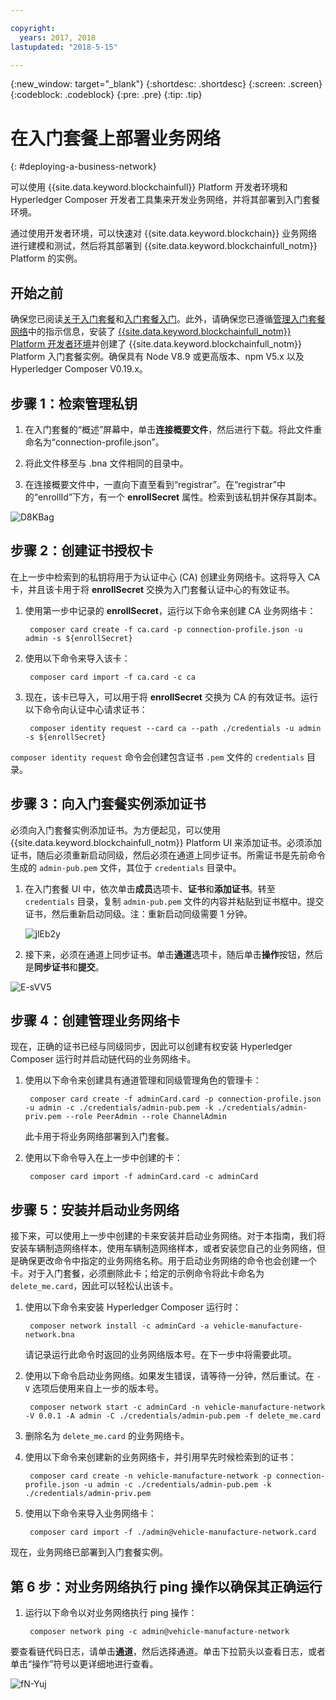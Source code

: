 ```yaml
---

copyright:
  years: 2017, 2018
lastupdated: "2018-5-15"

---
```


{:new_window: target="_blank"}
{:shortdesc: .shortdesc}
{:screen: .screen}
{:codeblock: .codeblock}
{:pre: .pre}
{:tip: .tip}

# 在入门套餐上部署业务网络
{: #deploying-a-business-network}

可以使用 {{site.data.keyword.blockchainfull}} Platform 开发者环境和 Hyperledger Composer 开发者工具集来开发业务网络，并将其部署到入门套餐环境。

通过使用开发者环境，可以快速对 {{site.data.keyword.blockchain}} 业务网络进行建模和测试，然后将其部署到 {{site.data.keyword.blockchainfull_notm}} Platform 的实例。

## 开始之前

确保您已阅读[关于入门套餐](./starter_plan.html)和[入门套餐入门](./get_start_starter_plan.html)。此外，请确保您已遵循[管理入门套餐网络](./get_start_starter_plan.html)中的指示信息，安装了 [{{site.data.keyword.blockchainfull_notm}} Platform 开发者环境](./develop_install.html)并创建了 {{site.data.keyword.blockchainfull_notm}} Platform 入门套餐实例。确保具有 Node V8.9 或更高版本、npm V5.x 以及 Hyperledger Composer V0.19.x。


## 步骤 1：检索管理私钥

1. 在入门套餐的“概述”屏幕中，单击**连接概要文件**，然后进行下载。将此文件重命名为“connection-profile.json”。

2. 将此文件移至与 .bna 文件相同的目录中。

3. 在连接概要文件中，一直向下直至看到“registrar”。在“registrar”中的“enrollId”下方，有一个 **enrollSecret** 属性。检索到该私钥并保存其副本。

![D8KBag](https://i.makeagif.com/media/4-12-2018/D8KBag.gif)


## 步骤 2：创建证书授权卡

在上一步中检索到的私钥将用于为认证中心 (CA) 创建业务网络卡。这将导入 CA 卡，并且该卡用于将 **enrollSecret** 交换为入门套餐认证中心的有效证书。

1. 使用第一步中记录的 **enrollSecret**，运行以下命令来创建 CA 业务网络卡：

        composer card create -f ca.card -p connection-profile.json -u admin -s ${enrollSecret}

2. 使用以下命令来导入该卡：

        composer card import -f ca.card -c ca

3. 现在，该卡已导入，可以用于将 **enrollSecret** 交换为 CA 的有效证书。运行以下命令向认证中心请求证书：

        composer identity request --card ca --path ./credentials -u admin -s ${enrollSecret}

`composer identity request` 命令会创建包含证书 `.pem` 文件的 `credentials` 目录。

## 步骤 3：向入门套餐实例添加证书

必须向入门套餐实例添加证书。为方便起见，可以使用 {{site.data.keyword.blockchainfull_notm}} Platform UI 来添加证书。必须添加证书，随后必须重新启动同级，然后必须在通道上同步证书。所需证书是先前命令生成的 `admin-pub.pem` 文件，其位于 `credentials` 目录中。

1. 在入门套餐 UI 中，依次单击**成员**选项卡、**证书**和**添加证书**。转至 `credentials` 目录，复制 `admin-pub.pem` 文件的内容并粘贴到证书框中。提交证书，然后重新启动同级。注：重新启动同级需要 1 分钟。

    ![jlEb2y](https://i.makeagif.com/media/4-12-2018/jlEb2y.gif)

2. 接下来，必须在通道上同步证书。单击**通道**选项卡，随后单击**操作**按钮，然后是**同步证书**和**提交**。

![E-sVV5](https://i.makeagif.com/media/4-12-2018/E-sVV5.gif)

## 步骤 4：创建管理业务网络卡

现在，正确的证书已经与同级同步，因此可以创建有权安装 Hyperledger Composer 运行时并启动链代码的业务网络卡。

1. 使用以下命令来创建具有通道管理和同级管理角色的管理卡：

        composer card create -f adminCard.card -p connection-profile.json -u admin -c ./credentials/admin-pub.pem -k ./credentials/admin-priv.pem --role PeerAdmin --role ChannelAdmin

    此卡用于将业务网络部署到入门套餐。

2. 使用以下命令导入在上一步中创建的卡：

        composer card import -f adminCard.card -c adminCard

## 步骤 5：安装并启动业务网络

接下来，可以使用上一步中创建的卡来安装并启动业务网络。对于本指南，我们将安装车辆制造网络样本，使用车辆制造网络样本，或者安装您自己的业务网络，但是确保更改命令中指定的业务网络名称。用于启动业务网络的命令也会创建一个卡。对于入门套餐，必须删除此卡；给定的示例命令将此卡命名为 `delete_me.card`，因此可以轻松认出该卡。

1. 使用以下命令来安装 Hyperledger Composer 运行时：

        composer network install -c adminCard -a vehicle-manufacture-network.bna

    请记录运行此命令时返回的业务网络版本号。在下一步中将需要此项。

2. 使用以下命令启动业务网络。如果发生错误，请等待一分钟，然后重试。在 `-V` 选项后使用来自上一步的版本号。

        composer network start -c adminCard -n vehicle-manufacture-network -V 0.0.1 -A admin -C ./credentials/admin-pub.pem -f delete_me.card

3. 删除名为 `delete_me.card` 的业务网络卡。

4. 使用以下命令来创建新的业务网络卡，并引用早先时候检索到的证书：

        composer card create -n vehicle-manufacture-network -p connection-profile.json -u admin -c ./credentials/admin-pub.pem -k ./credentials/admin-priv.pem

5. 使用以下命令来导入业务网络卡：

        composer card import -f ./admin@vehicle-manufacture-network.card

现在，业务网络已部署到入门套餐实例。

## 第 6 步：对业务网络执行 ping 操作以确保其正确运行

1. 运行以下命令以对业务网络执行 ping 操作：

        composer network ping -c admin@vehicle-manufacture-network

要查看链代码日志，请单击**通道**，然后选择通道。单击下拉箭头以查看日志，或者单击“操作”符号以更详细地进行查看。

![fN-Yuj](https://i.makeagif.com/media/4-13-2018/fN-Yuj.gif)
